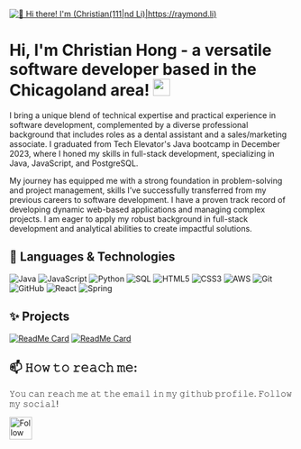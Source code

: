 [<img src="https://raw.githubusercontent.com/Raymo111/Raymo111/master/intro.gif" alt="👋 Hi there! I'm (Christian(111|nd Li)|https://raymond.li)" title="👋 Hi there! I'm (Raymo(111|nd Li)|https://raymond.li)"/>](https://raymond.li/)

# Hi, I'm Christian Hong - a versatile software developer based in the Chicagoland area! <img src="https://raw.githubusercontent.com/MartinHeinz/MartinHeinz/master/wave.gif" width="30px" height="30px" />

I bring a unique blend of technical expertise and practical experience in software development, complemented by a diverse professional background that includes roles as a dental assistant and a sales/marketing associate. I graduated from Tech Elevator's Java bootcamp in December 2023, where I honed my skills in full-stack development, specializing in Java, JavaScript, and PostgreSQL.

My journey has equipped me with a strong foundation in problem-solving and project management, skills I’ve successfully transferred from my previous careers to software development. I have a proven track record of developing dynamic web-based applications and managing complex projects. I am eager to apply my robust background in full-stack development and analytical abilities to create impactful solutions.

## 🔧 Languages & Technologies
![Java](https://img.shields.io/badge/-Java-000?&logo=Java&logoColor=007396)
![JavaScript](https://img.shields.io/badge/-JavaScript-000?&logo=JavaScript)
![Python](https://img.shields.io/badge/-Python-000?&logo=Python)
![SQL](https://img.shields.io/badge/-SQL-000?&logo=MySQL)
![HTML5](https://img.shields.io/badge/-HTML5-E34F26?style=flat-square&logo=html5&logoColor=white)
![CSS3](https://img.shields.io/badge/-CSS3-1572B6?style=flat-square&logo=css3)
![AWS](https://img.shields.io/badge/-AWS-000?&logo=Amazon-AWS&logoColor=F90)
![Git](https://img.shields.io/badge/-Git-black?style=flat-square&logo=git)
![GitHub](https://img.shields.io/badge/-GitHub-181717?style=flat-square&logo=github)
![React](https://img.shields.io/badge/-React-000?&logo=React)
![Spring](https://img.shields.io/badge/-Spring-000?&logo=Spring)

## ✨ Projects
[![ReadMe Card](https://github-readme-stats.vercel.app/api/pin/?username=ChristianHong&repo=Workout-Companion)](https://github.com/ChristianHong/Workout-Companion)
[![ReadMe Card](https://github-readme-stats.vercel.app/api/pin/?username=ChristianHong&repo=BasketballSimulatorProject)](https://github.com/ChristianHong/BasketballSimulatorProject)

## 📫 𝙷𝚘𝚠 𝚝𝚘 𝚛𝚎𝚊𝚌𝚑 𝚖𝚎:
𝚈𝚘𝚞 𝚌𝚊𝚗 𝚛𝚎𝚊𝚌𝚑 𝚖𝚎 𝚊𝚝 𝚝𝚑𝚎 𝚎𝚖𝚊𝚒𝚕 𝚒𝚗 𝚖𝚢 𝚐𝚒𝚝𝚑𝚞𝚋 𝚙𝚛𝚘𝚏𝚒𝚕𝚎. 𝙵𝚘𝚕𝚕𝚘𝚠 𝚖𝚢 𝚜𝚘𝚌𝚒𝚊𝚕!

[<img src="https://raw.githubusercontent.com/Raymo111/Raymo111/master/socials/linkedin.png" height="40em" align="center" alt="Follow ChristianHong on LinkedIn" title="Follow ChristianHong on LinkedIn"/>](https://linkedin.com/in/christianhong1)



<!--
**ChristianHong/ChristianHong** is a ✨ _special_ ✨ repository because its `README.md` (this file) appears on your GitHub profile.

Here are some ideas to get you started:

- 🔭 I’m currently working on ...
- 🌱 I’m currently learning ...
- 👯 I’m looking to collaborate on ...
- 🤔 I’m looking for help with ...
- 💬 Ask me about ...
- 📫 How to reach me: ...
- 😄 Pronouns: ...
- ⚡ Fun fact: ...
-->
